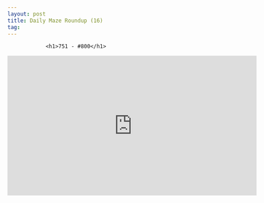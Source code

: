 ```yaml
---
layout: post
title: Daily Maze Roundup (16)
tag: 
---
```



                <h1>751 - #800</h1>
<iframe width="560" height="315" src="https://www.youtube.com/embed/c7yUlqXYmbU" frameborder="0" allowfullscreen></iframe>
            
